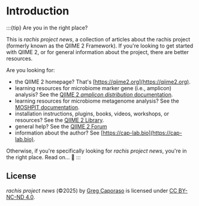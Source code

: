 # Introduction

:::{tip} Are you in the right place?

This is *rachis project news*, a collection of articles about the rachis project (formerly known as the QIIME 2 Framework).
If you're looking to get started with QIIME 2, or for general information about the project, there are better resources.

Are you looking for:
- the QIIME 2 homepage? That's [https://qiime2.org](https://qiime2.org).
- learning resources for microbiome marker gene (i.e., amplicon) analysis? See the [QIIME 2 *amplicon distribution* documentation](https://amplicon-docs.qiime2.org).
- learning resources for microbiome metagenome analysis? See the [MOSHPIT documentation](https://moshpit.qiime2.org).
- installation instructions, plugins, books, videos, workshops, or resources? See the [QIIME 2 Library](https://library.qiime2.org).
- general help? See the [QIIME 2 Forum](https://forum.qiime2.org)
- information about the author? See [https://cap-lab.bio](https://cap-lab.bio).

Otherwise, if you're specifically looking for *rachis project news*, you're in the right place.
Read on... 📖
:::

## License

 *rachis project news* (©2025) by [Greg Caporaso](https://cap-lab.bio) is licensed under [CC BY-NC-ND 4.0](https://creativecommons.org/licenses/by-nc-nd/4.0/deed.en).
